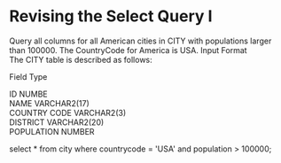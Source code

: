 # Revising the Select Query I

Query all columns for all American cities in CITY with populations larger than 100000. The CountryCode for America is USA. 
Input Format  
The CITY table is described as follows:

Field	Type

ID	          NUMBE   
NAME	        VARCHAR2(17)    
COUNTRY CODE	VARCHAR2(3)    
DISTRICT	    VARCHAR2(20)    
POPULATION   	NUMBER    

select * 
from city
where countrycode = 'USA'
and population > 100000;


